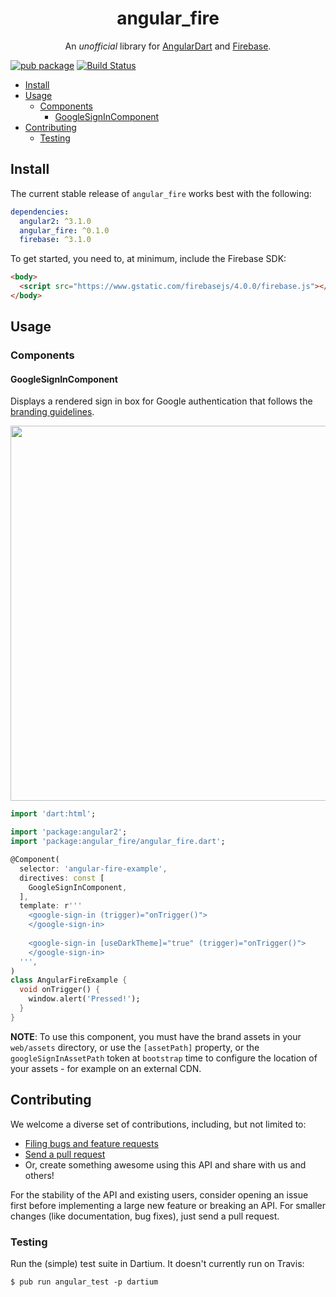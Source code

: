 <p align="center">
  <h1 align="center">angular_fire</h1>
  <p align="center">
    An <em>unofficial</em> library for <a href="https://webdev.dartlang.org/angular">AngularDart</a> and <a href="https://firebase.google.com">Firebase</a>.
  </p>
</p>

[![pub package](https://img.shields.io/pub/v/angular_fire.svg)](https://pub.dartlang.org/packages/angular_fire)
[![Build Status](https://travis-ci.org/matanlurey/angular_fire.svg)](https://travis-ci.org/matanlurey/angular_fire)

* [Install](#install)
* [Usage](#usage)
  * [Components](#components)
    * [GoogleSignInComponent](#google-sign-in-component)
* [Contributing](#contributing)
  * [Testing](#testing)

## Install

The current stable release of `angular_fire` works best with the following:

```yaml
dependencies:
  angular2: ^3.1.0
  angular_fire: ^0.1.0
  firebase: ^3.1.0
```

To get started, you need to, at minimum, include the Firebase SDK:

```html
<body>
  <script src="https://www.gstatic.com/firebasejs/4.0.0/firebase.js"></script>
</body>
```

<!-- TODO: Add an `example` folder. -->

## Usage

### Components

#### GoogleSignInComponent

Displays a rendered sign in box for Google authentication that follows the
[branding guidelines](https://developers.google.com/identity/branding-guidelines).

<img src="https://cloud.githubusercontent.com/assets/168174/26565270/896f1ac6-449e-11e7-8e7a-967547e5fb65.png" height="600" />

```dart
import 'dart:html';

import 'package:angular2';
import 'package:angular_fire/angular_fire.dart';

@Component(
  selector: 'angular-fire-example',
  directives: const [
    GoogleSignInComponent,
  ],
  template: r'''
    <google-sign-in (trigger)="onTrigger()">
    </google-sign-in>
    
    <google-sign-in [useDarkTheme]="true" (trigger)="onTrigger()">
    </google-sign-in>
  ''',
)
class AngularFireExample {
  void onTrigger() {
    window.alert('Pressed!');
  }
}
```

**NOTE**: To use this component, you must have the brand assets in your
`web/assets` directory, or use the `[assetPath]` property, or the 
`googleSignInAssetPath` token at `bootstrap` time to configure the location of
your assets - for example on an external CDN.

## Contributing

We welcome a diverse set of contributions, including, but not limited to:
* [Filing bugs and feature requests][file_issue]
* [Send a pull request][pull_request]
* Or, create something awesome using this API and share with us and others!

For the stability of the API and existing users, consider opening an issue
first before implementing a large new feature or breaking an API. For smaller
changes (like documentation, bug fixes), just send a pull request.

[file_issue]: https://github.com/matanlurey/angular_fire/issues/new
[pull_request]: https://github.com/matanlurey/angular_fire/pulls/new

### Testing

Run the (simple) test suite in Dartium. It doesn't currently run on Travis:

```shell
$ pub run angular_test -p dartium
```
